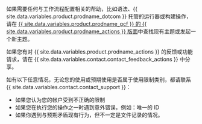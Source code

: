 如果需要任何与工作流程配置相关的帮助，比如语法、{{ site.data.variables.product.prodname_dotcom }} 托管的运行器或构建操作，请在 [{{ site.data.variables.product.prodname_gcf }} 的 {{ site.data.variables.product.prodname_actions }} 版面](https://github.community/c/github-actions)中查找现有主题或发起一个新主题。

如果您有对 {{ site.data.variables.product.prodname_actions }} 的反馈或功能请求，请在 {{ site.data.variables.contact.contact_feedback_actions }} 中分享。

如有以下任意情况，无论您的使用或预期使用是否属于使用限制类别，都请联系 {{ site.data.variables.contact.contact_support }}：

* 如果您认为您的帐户受到不正确的限制
* 如果您在执行您的操作之一时遇到意外错误，例如：唯一的 ID
* 如果你遇到与预期矛盾现有行为，但不一定是文件记录的情况。
